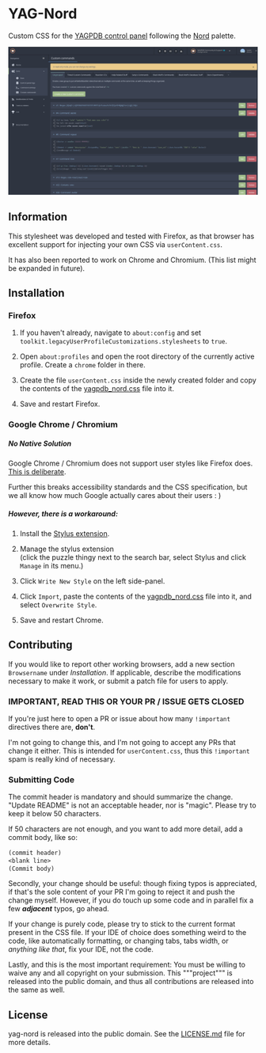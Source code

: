 # YAG-Nord

Custom CSS for the [YAGPDB control panel](https://yagpdb.xyz/manage)
following the [Nord](https://www.nordtheme.com/docs/colors-and-palettes/) palette.

![demo](demo.png)

## Information

This stylesheet was developed and tested with Firefox, as that browser has
excellent support for injecting your own CSS via `userContent.css`.

It has also been reported to work on Chrome and Chromium. (This list might be
expanded in future).

## Installation

### Firefox

1. If you haven't already, navigate to `about:config` and set<br/>
    `toolkit.legacyUserProfileCustomizations.stylesheets` to `true`.<br/>

2. Open `about:profiles` and open the root directory of the currently active<br/>
   profile. Create a `chrome` folder in there.

3. Create the file `userContent.css` inside the newly created folder and copy<br/>
   the contents of the [yagpdb_nord.css](yagpdb_nord.css) file into it.<br/>

4. Save and restart Firefox.

### Google Chrome / Chromium

##### No Native Solution

Google Chrome / Chromium does not support user styles like Firefox does.
[This is deliberate](https://bugs.chromium.org/p/chromium/issues/detail?id=347016).

Further this breaks accessibility standards and the CSS specification,
but we all know how much Google actually cares about their users : )

##### However, there is a workaround:

1. Install the [Stylus extension](https://chrome.google.com/webstore/detail/stylus/clngdbkpkpeebahjckkjfobafhncgmne).

2. Manage the stylus extension<br/>
    (click the puzzle thingy next to the search bar, select Stylus and click `Manage` in its menu.)

3. Click `Write New Style` on the left side-panel.

4. Click `Import`, paste the contents of the [yagpdb_nord.css](yagpdb_nord.css)
   file into it, and select `Overwrite Style`.

5. Save and restart Chrome.

## Contributing

If you would like to report other working browsers, add a new section
`Browsername` under *Installation*. If applicable, describe the modifications
necessary to make it work, or submit a patch file for users to apply.

### IMPORTANT, READ THIS OR YOUR PR / ISSUE GETS CLOSED

If you're just here to open a PR or issue about how many `!important` directives
there are, **don't**. 

I'm not going to change this, and I'm not going to accept any PRs that change it
either. This is intended for `userContent.css`, thus this `!important` spam is
really kind of necessary.

### Submitting Code

The commit header is mandatory and should summarize the change. "Update README"
is not an acceptable header, nor is "magic". Please try to keep it below 50
characters.

If 50 characters are not enough, and you want to add more detail, add a commit
body, like so:

```
(commit header)
<blank line>
(Commit body)
```

Secondly, your change should be useful: though fixing typos is appreciated, if
that's the sole content of your PR I'm going to reject it and push the change
myself. However, if you do touch up some code and in parallel fix a few
***adjacent*** typos, go ahead.

If your change is purely code, please try to stick to the current format present
in the CSS file. If your IDE of choice does something weird to the code,
like automatically formatting, or changing tabs, tabs width, or *anything like
that*, fix your IDE, not the code.

Lastly, and this is the most important requirement: You must be willing to waive
any and all copyright on your submission. This """project""" is released into
the public domain, and thus all contributions are released into the same as well.

## License

yag-nord is released into the public domain. See the [LICENSE.md](LICENSE.md)
file for more details.
